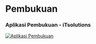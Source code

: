 # Pembukuan
### Aplikasi Pembukuan - iTsolutions
[![Aplikasi Pembukuan](http://img.youtube.com/vi/6IEnpeTpg90/0.jpg)](https://youtu.be/6IEnpeTpg90 "Aplikasi Pembukuan")
